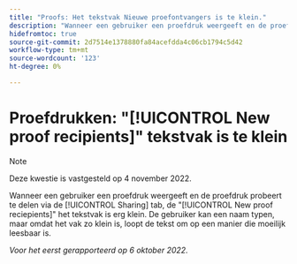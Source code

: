 ```yaml
---
title: "Proofs: Het tekstvak Nieuwe proefontvangers is te klein."
description: "Wanneer een gebruiker een proefdruk weergeeft en de proefdruk probeert te delen via het tabblad Delen, is het tekstvak Nieuwe proefontvangers erg klein. De gebruiker kan een naam typen, maar omdat het vak zo klein is, loopt de tekst om op een manier die moeilijk leesbaar is."
hidefromtoc: true
source-git-commit: 2d7514e1378880fa84acefdda4c06cb1794c5d42
workflow-type: tm+mt
source-wordcount: '123'
ht-degree: 0%

---
```



# Proefdrukken: &quot;[!UICONTROL New proof recipients]&quot; tekstvak is te klein

>[!NOTE]
>
>Deze kwestie is vastgesteld op 4 november 2022.

<!--This article is on the WF and WFP TOCs-->

Wanneer een gebruiker een proefdruk weergeeft en de proefdruk probeert te delen via de [!UICONTROL Sharing] tab, de &quot;[!UICONTROL New proof reciepients]&quot; het tekstvak is erg klein. De gebruiker kan een naam typen, maar omdat het vak zo klein is, loopt de tekst om op een manier die moeilijk leesbaar is.

_Voor het eerst gerapporteerd op 6 oktober 2022._

